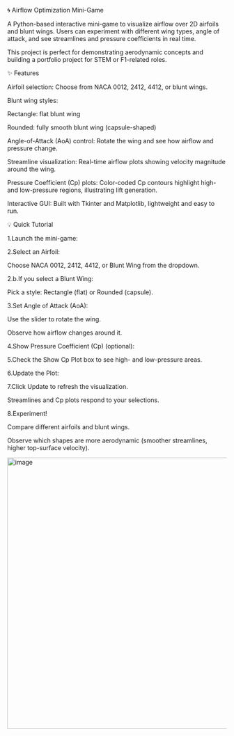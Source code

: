 🌀 Airflow Optimization Mini-Game

A Python-based interactive mini-game to visualize airflow over 2D airfoils and blunt wings.
Users can experiment with different wing types, angle of attack, and see streamlines and pressure coefficients in real time.

This project is perfect for demonstrating aerodynamic concepts and building a portfolio project for STEM or F1-related roles.

✨ Features

Airfoil selection:
Choose from NACA 0012, 2412, 4412, or blunt wings.

Blunt wing styles:

Rectangle: flat blunt wing

Rounded: fully smooth blunt wing (capsule-shaped)

Angle-of-Attack (AoA) control:
Rotate the wing and see how airflow and pressure change.

Streamline visualization:
Real-time airflow plots showing velocity magnitude around the wing.

Pressure Coefficient (Cp) plots:
Color-coded Cp contours highlight high- and low-pressure regions, illustrating lift generation.

Interactive GUI:
Built with Tkinter and Matplotlib, lightweight and easy to run.

💡 Quick Tutorial

1.Launch the mini-game:

2.Select an Airfoil:

Choose NACA 0012, 2412, 4412, or Blunt Wing from the dropdown.

2.b.If you select a Blunt Wing:

Pick a style: Rectangle (flat) or Rounded (capsule).

3.Set Angle of Attack (AoA):

Use the slider to rotate the wing.

Observe how airflow changes around it.

4.Show Pressure Coefficient (Cp) (optional):

5.Check the Show Cp Plot box to see high- and low-pressure areas.

6.Update the Plot:

7.Click Update to refresh the visualization.

Streamlines and Cp plots respond to your selections.

8.Experiment!

Compare different airfoils and blunt wings.

Observe which shapes are more aerodynamic (smoother streamlines, higher top-surface velocity).

<img width="896" height="624" alt="image" src="https://github.com/user-attachments/assets/da39cc34-5055-4fb4-b940-4c6c878f5ae2" />

